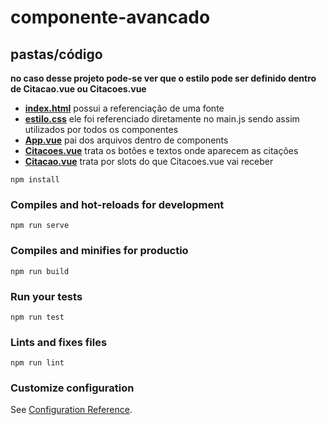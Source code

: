 # componente-avancado

## pastas/código
**no caso desse projeto pode-se ver que o estilo pode ser definido dentro de Citacao.vue ou Citacoes.vue**
- **[index.html](https://github.com/TheJessicaBohn/VueJS/tree/master/componentes-avancados/citacoes/public/index.html)** possui a referenciação de uma fonte
- **[estilo.css](https://github.com/TheJessicaBohn/VueJS/tree/master/componentes-avancados/citacoes/estilo.css)** ele foi referenciado diretamente no main.js sendo assim utilizados por todos os componentes
- **[App.vue](https://github.com/TheJessicaBohn/VueJS/tree/master/componentes-avancados/componente-intro/src/App.vue)** pai dos arquivos dentro de components
- **[Citacoes.vue](https://github.com/TheJessicaBohn/VueJS/tree/master/componentes-avancados/citacoes/src/components/Citacoes.vue)** trata os botões e textos onde aparecem as citações
- **[Citacao.vue](https://github.com/TheJessicaBohn/VueJS/tree/master/componentes-avancados/citacoes/src/components/Citacao.vue)**  trata por slots do que Citacoes.vue vai receber
```
npm install
```

### Compiles and hot-reloads for development
```
npm run serve
```

### Compiles and minifies for productio
```
npm run build
```

### Run your tests
```
npm run test
```

### Lints and fixes files
```
npm run lint
```

### Customize configuration
See [Configuration Reference](https://cli.vuejs.org/config/).
